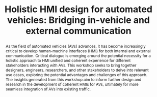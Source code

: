 ---
layout: publication
sitemap: false
title: "Holistic HMI design for automated vehicles: Bridging in-vehicle and external communication"
authors: Dong, H., Tran, T., Bazilinskyy, P., Hoggenmueller, M., Dey, D., Cazacu, S., Franssen, M., Gao, R.
pdf: dong2023holistic
image: dong2023holistic.jpg
display: Proceedings of AutomotiveUI. Ingolstadt, Germany
year: 2023
doi: https://doi.org/10.1145/3581961.3609837
abstract: "As the field of automated vehicles (AVs) advances, it has become increasingly critical to develop human-machine interfaces (HMI) for both internal and external communication. Critical dialogue is emerging around the potential necessity for a holistic approach to HMI unified and coherent experience for different stakeholders interacting with AVs. This workshop seeks to bring together designers, engineers, researchers, and other stakeholders to delve into relevant use cases, exploring the potential advantages and challenges of this approach. The insights generated from this workshop aim to inform further design and research in the development of coherent HMIs for AVs, ultimately for more seamless integration of AVs into existing traffic."
---